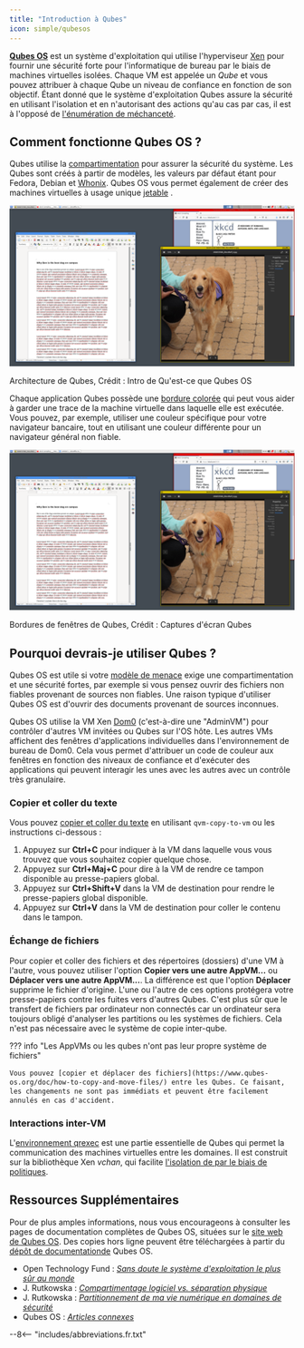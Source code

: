 ```yaml
---
title: "Introduction à Qubes"
icon: simple/qubesos
---
```


[**Qubes OS**](../desktop.md#qubes-os) est un système d'exploitation qui utilise l'hyperviseur [Xen](https://en.wikipedia.org/wiki/Xen) pour fournir une sécurité forte pour l'informatique de bureau par le biais de machines virtuelles isolées. Chaque VM est appelée un *Qube* et vous pouvez attribuer à chaque Qube un niveau de confiance en fonction de son objectif. Étant donné que le système d'exploitation Qubes assure la sécurité en utilisant l'isolation et en n'autorisant des actions qu'au cas par cas, il est à l'opposé de [l'énumération de méchanceté](https://www.ranum.com/security/computer_security/editorials/dumb/).

## Comment fonctionne Qubes OS ?

Qubes utilise la [compartimentation](https://www.qubes-os.org/intro/) pour assurer la sécurité du système. Les Qubes sont créés à partir de modèles, les valeurs par défaut étant pour Fedora, Debian et [Whonix](../desktop.md#whonix). Qubes OS vous permet également de créer des machines virtuelles à usage unique [jetable](https://www.qubes-os.org/doc/how-to-use-disposables/) .

![Architecture de Qubes](../assets/img/qubes/qubes-trust-level-architecture.png)
<figcaption>Architecture de Qubes, Crédit : Intro de Qu'est-ce que Qubes OS</figcaption>

Chaque application Qubes possède une [bordure colorée](https://www.qubes-os.org/screenshots/) qui peut vous aider à garder une trace de la machine virtuelle dans laquelle elle est exécutée. Vous pouvez, par exemple, utiliser une couleur spécifique pour votre navigateur bancaire, tout en utilisant une couleur différente pour un navigateur général non fiable.

![Bordure colorée](../assets/img/qubes/r4.0-xfce-three-domains-at-work.png)
<figcaption>Bordures de fenêtres de Qubes, Crédit : Captures d'écran Qubes</figcaption>

## Pourquoi devrais-je utiliser Qubes ?

Qubes OS est utile si votre [modèle de menace](../basics/threat-modeling.md) exige une compartimentation et une sécurité fortes, par exemple si vous pensez ouvrir des fichiers non fiables provenant de sources non fiables. Une raison typique d'utiliser Qubes OS est d'ouvrir des documents provenant de sources inconnues.

Qubes OS utilise la VM Xen [Dom0](https://wiki.xenproject.org/wiki/Dom0) (c'est-à-dire une "AdminVM") pour contrôler d'autres VM invitées ou Qubes sur l'OS hôte. Les autres VMs affichent des fenêtres d'applications individuelles dans l'environnement de bureau de Dom0. Cela vous permet d'attribuer un code de couleur aux fenêtres en fonction des niveaux de confiance et d'exécuter des applications qui peuvent interagir les unes avec les autres avec un contrôle très granulaire.

### Copier et coller du texte

Vous pouvez [copier et coller du texte](https://www.qubes-os.org/doc/how-to-copy-and-paste-text/) en utilisant `qvm-copy-to-vm` ou les instructions ci-dessous :

1. Appuyez sur **Ctrl+C** pour indiquer à la VM dans laquelle vous vous trouvez que vous souhaitez copier quelque chose.
2. Appuyez sur **Ctrl+Maj+C** pour dire à la VM de rendre ce tampon disponible au presse-papiers global.
3. Appuyez sur **Ctrl+Shift+V** dans la VM de destination pour rendre le presse-papiers global disponible.
4. Appuyez sur **Ctrl+V** dans la VM de destination pour coller le contenu dans le tampon.

### Échange de fichiers

Pour copier et coller des fichiers et des répertoires (dossiers) d'une VM à l'autre, vous pouvez utiliser l'option **Copier vers une autre AppVM...** ou **Déplacer vers une autre AppVM...**. La différence est que l'option **Déplacer** supprime le fichier d'origine. L'une ou l'autre de ces options protégera votre presse-papiers contre les fuites vers d'autres Qubes. C'est plus sûr que le transfert de fichiers par ordinateur non connectés car un ordinateur sera toujours obligé d'analyser les partitions ou les systèmes de fichiers. Cela n'est pas nécessaire avec le système de copie inter-qube.

??? info "Les AppVMs ou les qubes n'ont pas leur propre système de fichiers"

    Vous pouvez [copier et déplacer des fichiers](https://www.qubes-os.org/doc/how-to-copy-and-move-files/) entre les Qubes. Ce faisant, les changements ne sont pas immédiats et peuvent être facilement annulés en cas d'accident.

### Interactions inter-VM

L'[environnement qrexec](https://www.qubes-os.org/doc/qrexec/) est une partie essentielle de Qubes qui permet la communication des machines virtuelles entre les domaines. Il est construit sur la bibliothèque Xen *vchan*, qui facilite [l'isolation de par le biais de politiques](https://www.qubes-os.org/news/2020/06/22/new-qrexec-policy-system/).

## Ressources Supplémentaires

Pour de plus amples informations, nous vous encourageons à consulter les pages de documentation complètes de Qubes OS, situées sur le [site web de Qubes OS](https://www.qubes-os.org/doc/). Des copies hors ligne peuvent être téléchargées à partir du [dépôt de documentationde](https://github.com/QubesOS/qubes-doc) Qubes OS.

- Open Technology Fund : [*Sans doute le système d'exploitation le plus sûr au monde*](https://www.opentech.fund/news/qubes-os-arguably-the-worlds-most-secure-operating-system-motherboard/)
- J. Rutkowska : [*Compartimentage logiciel vs. séparation physique*](https://invisiblethingslab.com/resources/2014/Software_compartmentalization_vs_physical_separation.pdf)
- J. Rutkowska : [*Partitionnement de ma vie numérique en domaines de sécurité*](https://blog.invisiblethings.org/2011/03/13/partitioning-my-digital-life-into.html)
- Qubes OS : [*Articles connexes*](https://www.qubes-os.org/news/categories/#articles)

--8<-- "includes/abbreviations.fr.txt"

